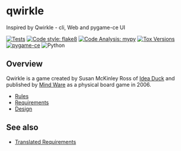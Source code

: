 # qwirkle
Inspired by Qwirkle - cli, Web and pygame-ce UI

[![Tests](https://github.com/klmcwhirter/qwirkle/actions/workflows/tests.yml/badge.svg)](https://github.com/klmcwhirter/qwirkle/actions/)
[![Code style: flake8](https://img.shields.io/badge/code%20style-flake8-green.svg)](https://github.com/pycqa/flake8)
[![Code Analysis: mypy](https://img.shields.io/badge/code%20analysis-mypy-blue.svg)](https://github.com/python/mypy)
[![Tox Versions](https://img.shields.io/badge/tox-v4-yellowgreen)](https://github.com/tox-dev/tox)
[![pygame-ce](https://img.shields.io/badge/pygame%2Dce-aaeebb)](https://github.com/pygame-community/pygame-ce)
![Python](https://img.shields.io/python/required-version-toml?tomlFilePath=https%3A%2F%2Fraw.githubusercontent.com%2Fklmcwhirter%2Fqwirkle%2Fmaster%2Fpyproject.toml&logo=Python)

## Overview
Qwirkle is a game created by Susan McKinley Ross of [Idea Duck](http://ideaduck.com/) and published by [Mind Ware](https://www.mindware.orientaltrading.com/h3-about-us.fltr) as a physical board game in 2006.

- [Rules](./docs/rules.md)
- [Requirements](./docs/test-requirements.md)
- [Design](./docs/design.md)


## See also

- [Translated Requirements](./docs/requirements.md)
